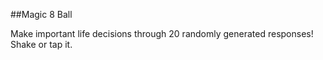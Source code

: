 ##Magic 8 Ball

Make important life decisions through 20 randomly generated responses!
Shake or tap it.
